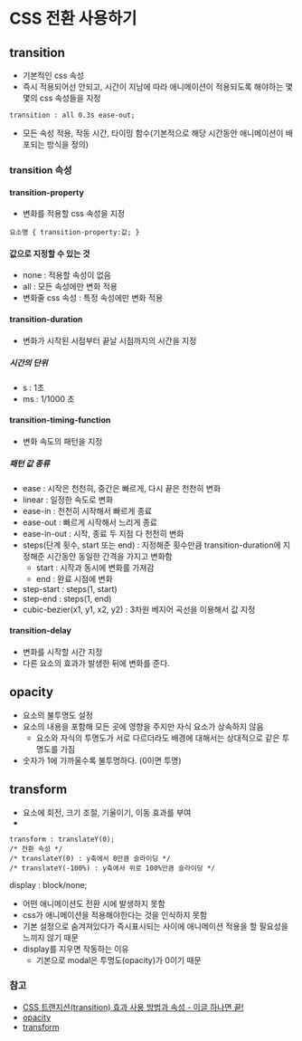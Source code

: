 # CSS 전환 사용하기

## transition
- 기본적인 css 속성
- 즉시 적용되어선 안되고, 시간이 지남에 따라 애니메이션이 적용되도록 해야하는 몇몇의 css 속성들을 지정 

```
transition : all 0.3s ease-out;
```
- 모든 속성 적용, 작동 시간, 타이밍 함수(기본적으로 해당 시간동안 애니메이션이 배포되는 방식을 정의)

### transition 속성
#### transition-property
- 변화를 적용할 css 속성을 지정

```
요소명 { transition-property:값; }
```
#### 값으로 지정할 수 있는 것
- none : 적용할 속성이 없음
- all : 모든 속성에만 변화 적용
- 변화줄 css 속성 : 특정 속성에만 변화 적용

#### transition-duration
- 변화가 시작된 시점부터 끝날 시점까지의 시간을 지정

##### 시간의 단위
- s : 1초
- ms : 1/1000 초

#### transition-timing-function
- 변화 속도의 패턴을 지정

##### 패턴 값 종류
- ease : 시작은 천천히, 중간은 빠르게, 다시 끝은 천천히 변화
- linear : 일정한 속도로 변화
- ease-in : 천천히 시작해서 빠르게 종료
- ease-out : 빠르게 시작해서 느리게 종료
- ease-in-out : 시작, 종료 두 지점 다 천천히 변화
- steps(단계 횟수, start 또는 end) : 지정해준 횟수만큼 transition-duration에 지정해준 시간동안 동일한 간격을 가지고 변화함
  - start : 시작과 동시에 변화를 가져감
  - end : 완료 시점에 변화
- step-start : steps(1, start)
- step-end : steps(1, end)
- cubic-bezier(x1, y1, x2, y2) : 3차원 베지어 곡선을 이용해서 값 지정

#### transition-delay
- 변화를 시작할 시간 지정
- 다른 요소의 효과가 발생한 뒤에 변화를 준다.


## opacity
- 요소의 불투명도 설정
- 요소의 내용을 포함해 모든 곳에 영향을 주지만 자식 요소가 상속하지 않음
  - 요소와 자식의 투명도가 서로 다르더라도 배경에 대해서는 상대적으로 같은 투명도를 가짐 
- 숫자가 1에 가까울수록 불투명하다. (0이면 투명)

## transform
- 요소에 회전, 크기 조절, 기울이기, 이동 효과를 부여
- 
```
transform : translateY(0);
/* 전환 속성 */
/* translateY(0) : y축에서 0만큼 슬라이딩 */
/* translateY(-100%) : y축에서 위로 100%만큼 슬라이딩 */
```
display : block/none;
- 어떤 애니메이션도 전환 시에 발생하지 못함
- css가 애니메이션을 적용해야한다는 것을 인식하지 못함
- 기본 설정으로 숨겨져있다가 즉시표시되는 사이에 애니메이션 적용을 할 필요성을 느끼지 않기 때문
- display를 지우면 작동하는 이유
  - 기본으로 modal은 투명도(opacity)가 0이기 때문


### 참고
- [CSS 트랜지션(transition) 효과 사용 방법과 속성 - 이글 하나면 끝!](https://skydoor2019.tistory.com/6)
- [opacity](https://developer.mozilla.org/ko/docs/Web/CSS/opacity)
- [transform](https://developer.mozilla.org/ko/docs/Web/CSS/transform)
